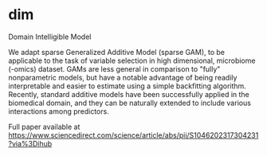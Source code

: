 # dim
Domain Intelligible Model

We adapt sparse Generalized Additive Model (sparse GAM), to be applicable to the task of variable selection in high dimensional, microbiome (-omics) dataset. GAMs are less general in comparison to "fully" nonparametric models, but have a notable advantage of being readily interpretable and easier to estimate using a simple backfitting algorithm. Recently, standard additive models have been successfully applied in the biomedical domain, and they can be naturally extended to include various interactions among predictors.

Full paper available at https://www.sciencedirect.com/science/article/abs/pii/S1046202317304231?via%3Dihub
